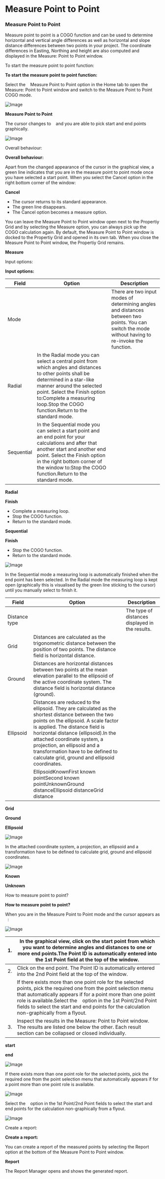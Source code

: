 # Measure Point to Point

### Measure Point to Point

Measure point to point is a COGO function and can be used to determine horizontal and vertical angle differences as well as horizontal and slope distance differences between two points in your project. The coordinate differences in Easting, Northing and height are also computed and displayed in the Measure: Point to Point window.

To start the measure point to point function:

**To start the measure point to point function:**

Select the    Measure Point to Point option in the Home tab to open the Measure: Point to Point window and switch to the Measure Point to Point COGO mode.

![Image](graphics/00467813.jpg)

**Measure Point to Point**

The cursor changes to    and you are able to pick start and end points graphically.

![Image](graphics/00468191.jpg)

Overall behaviour:

**Overall behaviour:**

Apart from the changed appearance of the cursor in the graphical view, a green line indicates that you are in the measure point to point mode once you have selected a start point. When you select the Cancel option in the right bottom corner of the window:

**Cancel**

- The cursor returns to its standard appearance.
- The green line disappears.
- The Cancel option becomes a measure option.

You can leave the Measure Point to Point window open next to the Propertiy Grid and by selecting the Measure option, you can always pick up the COGO calculation again. By default, the Measure Point to Point window is docked to the Propertiy Grid and opened in its own tab. When you close the Measure Point to Point window, the Propertiy Grid remains.

**Measure**

Input options:

**Input options:**

| Field | Option | Description |
| --- | --- | --- |
| Mode |  | There are two input modes of determining angles and distances between two points. You can switch the mode without having to re-invoke the function. |
| Radial | In the Radial mode you can select a central point from which angles and distances to other points shall be determined in a star-like manner around the selected point. Select the Finish option to:Complete a measuring loop.Stop the COGO function.Return to the standard mode. |
| Sequential | In the Sequential mode you can select a start point and an end point for your calculations and after that another start and another end point. Select the Finish option in the right bottom corner of the window to:Stop the COGO function.Return to the standard mode. |

**Radial**

**Finish**

- Complete a measuring loop.
- Stop the COGO function.
- Return to the standard mode.

**Sequential**

**Finish**

- Stop the COGO function.
- Return to the standard mode.

![Image](./data/icons/note.gif)

In the Sequential mode a measuring loop is automatically finished when the end point has been selected. In the Radial mode the measuring loop is kept open (graphically this is visualised by the green line sticking to the cursor) until you manually select to finish it.

| Field | Option | Description |
| --- | --- | --- |
| Distance type |  | The type of distances displayed in the results. |
| Grid | Distances are calculated as the trigonometric distance between the position of two points. The distance field is horizontal distance. |
| Ground | Distances are horizontal distances between two points at the mean elevation parallel to the ellipsoid of the active coordinate system. The distance field is horizontal distance (ground). |
| Ellipsoid | Distances are reduced to the ellipsoid. They are calculated as the shortest distance between the two points on the ellipsoid. A scale factor is applied. The distance field is horizontal distance (ellipsoid).In the attached coordinate system, a projection, an ellipsoid and a transformation have to be defined to calculate grid, ground and ellipsoid coordinates. |
|  | EllipsoidKnownFirst known pointSecond known pointUnknownGround distanceEllipsoid distanceGrid distance |

**Grid**

**Ground**

**Ellipsoid**

![Image](./data/icons/note.gif)

In the attached coordinate system, a projection, an ellipsoid and a transformation have to be defined to calculate grid, ground and ellipsoid coordinates.

![Image](graphics/00990994.jpg)

**Known**

**Unknown**

How to measure point to point?

**How to measure point to point?**

When you are in the Measure Point to Point mode and the cursor appears as   :

![Image](graphics/00468191.jpg)

| 1. | In the graphical view, click on the start point from which you want to determine angles and distances to one or more end points.The Point ID is automatically entered into the 1st Point field at the top of the window. |
| --- | --- |
| 2. | Click on the end point. The Point ID is automatically entered into the 2nd Point field at the top of the window. |
|  | If there exists more than one point role for the selected points, pick the required one from the point selection menu that automatically appears if for a point more than one point role is available.Select the    option in the 1st Point/2nd Point fields to select the start and end points for the calculation non-graphically from a flyout. |
| 3. | Inspect the results in the Measure: Point to Point window. The results are listed one below the other. Each result section can be collapsed or closed individually. |

**start**

**end**

![Image](./data/icons/note.gif)

If there exists more than one point role for the selected points, pick the required one from the point selection menu that automatically appears if for a point more than one point role is available.

![Image](./data/icons/note.gif)

Select the    option in the 1st Point/2nd Point fields to select the start and end points for the calculation non-graphically from a flyout.

![Image](graphics/00467046.jpg)

Create a report:

**Create a report:**

You can create a report of the measured points by selecting the Report option at the bottom of the Measure Point to Point window.

**Report**

The Report Manager opens and shows the generated report.

